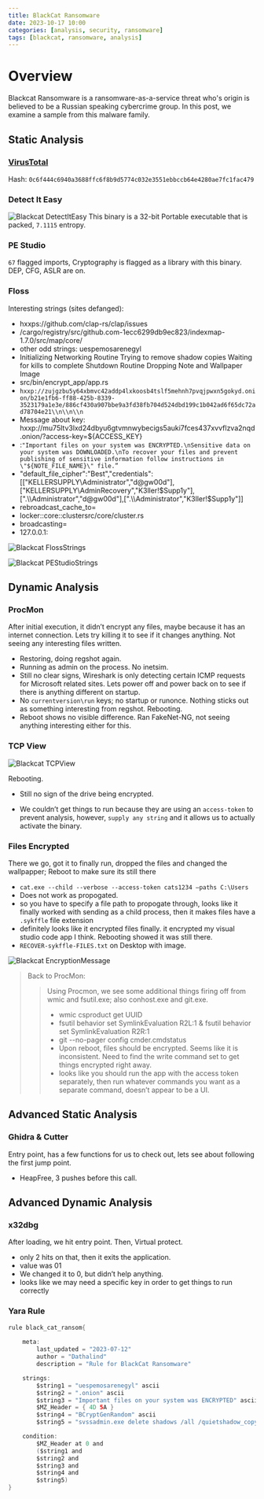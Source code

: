 ```yaml
---
title: BlackCat Ransomware
date: 2023-10-17 10:00
categories: [analysis, security, ransomware]
tags: [blackcat, ransomware, analysis]
---
```


# Overview

Blackcat Ransomware is a ransomware-as-a-service threat who's origin is believed to be a Russian speaking cybercrime group. In this post, we examine a sample from this malware family.

## Static Analysis

### [VirusTotal](https://www.virustotal.com/gui/file/0c6f444c6940a3688ffc6f8b9d5774c032e3551ebbccb64e4280ae7fc1fac479)

Hash: `0c6f444c6940a3688ffc6f8b9d5774c032e3551ebbccb64e4280ae7fc1fac479`

### Detect It Easy

![Blackcat DetectItEasy](https://github.com/Dathalind/dathalind.github.io/blob/main/assets/img/blackcat/blackcatdetectiteasy.png?raw=true)
This binary is a 32-bit Portable executable that is packed, `7.1115` entropy.

### PE Studio
`67` flagged imports, Cryptography is flagged as a library with this binary. DEP, CFG, ASLR are on.

### Floss
Interesting strings (sites defanged):

- hxxps://github.com/clap-rs/clap/issues
- /cargo/registry/src/github.com-1ecc6299db9ec823/indexmap-1.7.0/src/map/core/
- other odd strings: uespemosarenegyl
- Initializing Networking Routine
Trying to remove shadow copies
Waiting for kills to complete
Shutdown Routine
Dropping Note and Wallpaper Image
- src/bin/encrypt_app/app.rs
- `hxxp://zujgzbu5y64xbmvc42addp4lxkoosb4tslf5mehnh7pvqjpwxn5gokyd.onion/b21e1fb6-ff88-425b-8339-3523179a1e3e/886cf430a907bbe9a3fd38fb704d524dbd199c1b042ad6f65dc72ad78704e21\\n\\n\\n`
- Message about key: hxxp://mu75ltv3lxd24dbyu6gtvmnwybecigs5auki7fces437xvvflzva2nqd.onion/?access-key=${ACCESS_KEY}
- :`"Important files on your system was ENCRYPTED.\nSensitive data on your system was DOWNLOADED.\nTo recover your files and prevent publishing of sensitive information follow instructions in \"${NOTE_FILE_NAME}\" file.”`
- "default_file_cipher":"Best","credentials":[["KELLERSUPPLY\\Administrator","d@gw00d"],["KELLERSUPPLY\\AdminRecovery","K3ller!$Supp1y"],[".\\Administrator","d@gw00d"],[".\\Administrator","K3ller!$Supp1y"]]
- rebroadcast_cache_to=
- locker::core::clustersrc/core/cluster.rs
- broadcasting=
- 127.0.0.1:

![Blackcat FlossStrings](https://github.com/Dathalind/dathalind.github.io/blob/main/assets/img/blackcat/blackcatstrings.png?raw=true)

![Blackcat PEStudioStrings](https://github.com/Dathalind/dathalind.github.io/blob/main/assets/img/blackcat/blackcatpestudio.png?raw=true)

## Dynamic Analysis

### ProcMon
After initial execution, it didn’t encrypt any files, maybe because it has an internet connection. Lets try killing it to see if it changes anything. Not seeing any interesting files written.

- Restoring, doing regshot again. 
- Running as admin on the process. No inetsim.
- Still no clear signs, Wireshark is only detecting certain ICMP requests for Microsoft related sites. Lets power off and power back on to see if there is anything different on startup. 
- No `currentversion\run` keys; no startup or runonce. Nothing sticks out as something interesting from regshot. Rebooting.
- Reboot shows no visible difference. Ran FakeNet-NG, not seeing anything interesting either for this.

### TCP View
![Blackcat TCPView](https://github.com/Dathalind/dathalind.github.io/blob/main/assets/img/blackcat/blackcattcpview.png?raw=true)

Rebooting.

- Still no sign of the drive being encrypted.

- We couldn’t get things to run because they are using an `access-token` to prevent analysis, however, `supply any string` and it allows us to actually activate the binary.

### Files Encrypted
There we go, got it to finally run, dropped the files and changed the wallpapper; Reboot to make sure its still there
- `cat.exe --child --verbose --access-token cats1234 —paths C:\Users`
- Does not work as propogated.
- so you have to specify a file path to propogate through, looks like it finally worked with sending as a child process, then it makes files have a `.sykffle` file extension
- definitely looks like it encrypted files finally. it encrypted my visual studio code app I think. Rebooting showed it was still there.
- `RECOVER-sykffle-FILES.txt` on Desktop with image.

![Blackcat EncryptionMessage](https://github.com/Dathalind/dathalind.github.io/blob/main/assets/img/blackcat/blackcatencryptedmessage.png?raw=true)

> Back to ProcMon:
>> Using Procmon, we see some additional things firing off from wmic and fsutil.exe; also conhost.exe and git.exe.
>> - wmic csproduct get UUID
>> - fsutil behavior set SymlinkEvaluation R2L:1 & fsutil behavior set SymlinkEvaluation R2R:1
>> - git --no-pager config cmder.cmdstatus
>> - Upon reboot, files should be encrypted. Seems like it is inconsistent. Need to find the write command set to get things encrypted right away. 
>> - looks like you should run the app with the access token separately, then run whatever commands you want as a separate command, doesn’t appear to be a UI.

## Advanced Static Analysis

### Ghidra & Cutter
Entry point, has a few functions for us to check out, lets see about following the first jump point.

- HeapFree, 3 pushes before this call.

## Advanced Dynamic Analysis

### x32dbg
After loading, we hit entry point. Then, Virtual protect.

- only 2 hits on that, then it exits the application.
- value was 01
- We changed it to 0, but didn’t help anything.
- looks like we may need a specific key in order to get things to run correctly
### Yara Rule
```java
rule black_cat_ransom{
    
    meta:
        last_updated = "2023-07-12"
        author = "Dathalind"
        description = "Rule for BlackCat Ransomware"

    strings:
        $string1 = "uespemosarenegyl" ascii
        $string2 = ".onion" ascii
        $string3 = "Important files on your system was ENCRYPTED" ascii
        $MZ_Header = { 4D 5A }
        $string4 = "BCryptGenRandom" ascii
        $string5 = "svssadmin.exe delete shadows /all /quietshadow_copy::remove_all" ascii

    condition:
        $MZ_Header at 0 and 
        ($string1 and
        $string2 and
        $string3 and
        $string4 and
        $string5)
}
```
